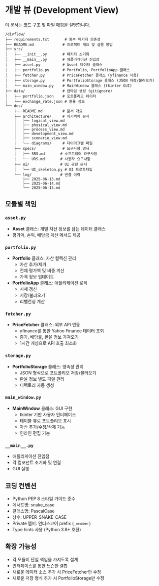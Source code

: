 # 개발 뷰 (Development View)

이 문서는 코드 구조 및 파일 매핑을 설명합니다.

```
/divflow/
├── requirements.txt       # 외부 패키지 의존성
├── README.md             # 프로젝트 개요 및 실행 방법
├── src/
│   ├── __init__.py       # 패키지 초기화
│   ├── __main__.py       # 애플리케이션 진입점
│   ├── asset.py          # Asset 데이터 클래스
│   ├── portfolio.py      # Portfolio, PortfolioApp 클래스
│   ├── fetcher.py        # PriceFetcher 클래스 (yfinance 사용)
│   ├── storage.py        # PortfolioStorage 클래스 (JSON 저장/불러오기)
│   └── main_window.py    # MainWindow 클래스 (tkinter GUI)
├── data/                 # 런타임 생성 (gitignore)
│   ├── portfolio.json    # 포트폴리오 데이터
│   └── exchange_rate.json # 환율 정보
└── doc/
    ├── README.md         # 문서 개요
    ├── architecture/     # 아키텍처 문서
    │   ├── logical_view.md
    │   ├── physical_view.md
    │   ├── process_view.md
    │   ├── development_view.md
    │   ├── scenario_view.md
    │   └── diagrams/     # 다이어그램 파일
    ├── specs/            # 요구사항 명세
    │   ├── SRS.md       # 소프트웨어 요구사항
    │   └── URS.md       # 사용자 요구사항
    ├── ui/              # UI 관련 문서
    │   └── UI_skeleton.py # UI 프로토타입
    └── log/             # 변경 이력
        ├── 2025-06-13.md
        ├── 2025-06-14.md
        └── 2025-06-15.md
```

## 모듈별 책임

### `asset.py`
- **Asset** 클래스: 개별 자산 정보를 담는 데이터 클래스
- 평가액, 손익, 배당금 계산 메서드 제공

### `portfolio.py`
- **Portfolio** 클래스: 자산 컬렉션 관리
  - 자산 추가/제거
  - 전체 평가액 및 비중 계산
  - 가격 정보 업데이트
- **PortfolioApp** 클래스: 애플리케이션 로직
  - 시세 갱신
  - 저장/불러오기
  - 리밸런싱 계산

### `fetcher.py`
- **PriceFetcher** 클래스: 외부 API 연동
  - yfinance를 통한 Yahoo Finance 데이터 조회
  - 종가, 배당률, 환율 정보 가져오기
  - 1시간 캐싱으로 API 호출 최소화

### `storage.py`
- **PortfolioStorage** 클래스: 영속성 관리
  - JSON 형식으로 포트폴리오 저장/불러오기
  - 환율 정보 별도 파일 관리
  - 디렉토리 자동 생성

### `main_window.py`
- **MainWindow** 클래스: GUI 구현
  - tkinter 기반 사용자 인터페이스
  - 테이블 뷰로 포트폴리오 표시
  - 자산 추가/수정/삭제 기능
  - 인라인 편집 기능

### `__main__.py`
- 애플리케이션 진입점
- 각 컴포넌트 초기화 및 연결
- GUI 실행

## 코딩 컨벤션
- Python PEP 8 스타일 가이드 준수
- 메서드명: snake_case
- 클래스명: PascalCase
- 상수: UPPER_SNAKE_CASE
- Private 멤버: 언더스코어 prefix (`_member`)
- Type hints 사용 (Python 3.8+ 호환)

## 확장 가능성
- 각 모듈이 단일 책임을 가지도록 설계
- 인터페이스를 통한 느슨한 결합
- 새로운 데이터 소스 추가 시 PriceFetcher만 수정
- 새로운 저장 형식 추가 시 PortfolioStorage만 수정